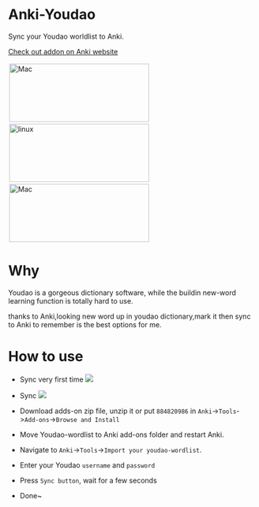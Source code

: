 # Anki-Youdao
Sync your Youdao worldlist to Anki.  

[Check out addon on Anki website](https://ankiweb.net/shared/info/884820986)
<div>
<span><img style="padding:2px" src="https://raw.githubusercontent.com/megachweng/Anki-Youdao/documentations/mac.png" width="283" height="118" alt="Mac"/></span>
<span><img  style="padding:2px" src="https://raw.githubusercontent.com/megachweng/Anki-Youdao/documentations/linux.png"  width="283" height="118" alt="linux"/></span>
<span ><img  style="padding:2px" src="https://raw.githubusercontent.com/megachweng/Anki-Youdao/documentations/windows.png"  width="283" height="118" alt="Mac"/></span>
</div>

# Why
Youdao is a gorgeous dictionary software, while the buildin new-word learning function is totally hard to use.  

thanks to Anki,looking new word up in youdao dictionary,mark it then sync to Anki to remember is the best options for me.  

# How to use
* Sync very first time
![](https://raw.githubusercontent.com/megachweng/Anki-Youdao/documentations/howtouse.gif)

* Sync
![](https://raw.githubusercontent.com/megachweng/Anki-Youdao/documentations/sync.gif)

* Download adds-on zip file, unzip it or put ```884820986``` in ```Anki```->```Tools```->```Add-ons```->```Browse and Install```
* Move Youdao-wordlist to Anki add-ons folder and restart Anki.
* Navigate to ```Anki```->```Tools```->```Import your youdao-wordlist```.
* Enter your Youdao ```username``` and ```password```
* Press ```Sync button```, wait for a few seconds
* Done~  

